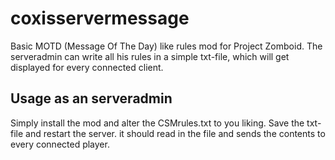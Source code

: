 # coxisservermessage
Basic MOTD (Message Of The Day) like rules mod for Project Zomboid.
The serveradmin can write all his rules in a simple txt-file, which will get displayed for every connected client.

## Usage as an serveradmin
Simply install the mod and alter the CSMrules.txt to you liking.
Save the txt-file and restart the server. it should read in the file and sends the contents to every connected player.
